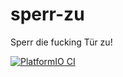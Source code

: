 # sperr-zu

Sperr die fucking Tür zu!

[![PlatformIO CI](https://github.com/realraum/sperr-zu/actions/workflows/ci.yaml/badge.svg)](https://github.com/realraum/sperr-zu/actions/workflows/ci.yaml)